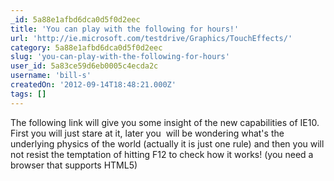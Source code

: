 ```yaml
---
_id: 5a88e1afbd6dca0d5f0d2eec
title: 'You can play with the following for hours!'
url: 'http://ie.microsoft.com/testdrive/Graphics/TouchEffects/'
category: 5a88e1afbd6dca0d5f0d2eec
slug: 'you-can-play-with-the-following-for-hours'
user_id: 5a83ce59d6eb0005c4ecda2c
username: 'bill-s'
createdOn: '2012-09-14T18:48:21.000Z'
tags: []
---
```


The following link will give you some insight of the new capabilities of IE10. First you will just stare at it, later you  will be wondering what's the underlying physics of the world (actually it is just one rule) and then you will not resist the temptation of hitting F12 to check how it works! (you need a browser that supports HTML5)
